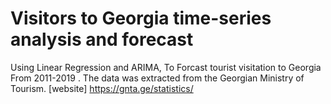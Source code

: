 # Visitors to Georgia time-series analysis and forecast

Using Linear Regression and ARIMA, To Forcast tourist visitation to Georgia From 2011-2019 . The data was extracted from the Georgian Ministry
of Tourism. [website] https://gnta.ge/statistics/
